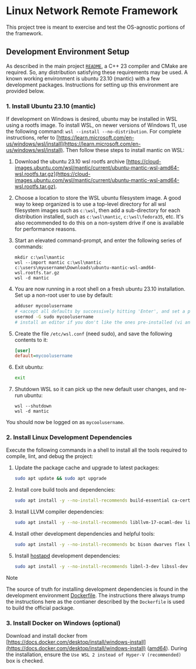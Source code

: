 # Linux Network Remote Framework

This project tree is meant to exercise and test the OS-agnostic portions of the framework.

## Development Environment Setup

As described in the main project [`README`](/README.md), a C++ 23 compiler and CMake are required. So, any distribution satisfying these requirements may be used. A known working environment is ubuntu 23.10 (mantic) with a few development packages. Instructions for setting up this environment are provided below.

### 1. Install Ubuntu 23.10 (mantic)

If development on Windows is desired, ubuntu may be installed in WSL using a rootfs image. To install WSL, on newer versions of Windows 11, use the following command: `wsl --install --no-distribution`. For complete instructions, refer to [https://learn.microsoft.com/en-us/windows/wsl/install](https://learn.microsoft.com/en-us/windows/wsl/install). Then follow these steps to install mantic on WSL:

1. Download the ubuntu 23.10 wsl rootfs archive [https://cloud-images.ubuntu.com/wsl/mantic/current/ubuntu-mantic-wsl-amd64-wsl.rootfs.tar.gz](https://cloud-images.ubuntu.com/wsl/mantic/current/ubuntu-mantic-wsl-amd64-wsl.rootfs.tar.gz).

2. Choose a location to store the WSL ubuntu filesystem image. A good way to keep organized is to use a top-level directory for all wsl filesystem images such as `c:\wsl`, then add a sub-directory for each distribution installed, such as `c:\wsl\mantic`, `c:\wsl\fedora35`, etc. It's also recommended to do this on a non-system drive if one is available for performance reasons.

3. Start an elevated command-prompt, and enter the following series of commands:

    ```Shell
    mkdir c:\wsl\mantic
    wsl --import mantic c:\wsl\mantic c:\users\myusername\Downloads\ubuntu-mantic-wsl-amd64-wsl.rootfs.tar.gz
    wsl -d mantic
    ```

4. You are now running in a root shell on a fresh ubuntu 23.10 installation. Set up a non-root user to use by default:

    ```bash
    adduser mycoolusername
    # <accept all defaults by successively hitting 'Enter', and set a password>
    usermod -G sudo mycoolusername
    # install an editor if you don't like the ones pre-installed (vi and nano are available out of the box)
    ```

5. Create the file `/etc/wsl.conf` (need sudo), and save the following contents to it:

    ```ini
    [user]
    default=mycoolusername
    ```

6. Exit ubuntu:

    ```bash
    exit
    ```

7. Shutdown WSL so it can pick up the new default user changes, and re-run ubuntu:

    ```Shell
    wsl --shutdown
    wsl -d mantic
    ```

You should now be logged on as `mycoolusername`.

### 2. Install Linux Development Dependencies

Execute the following commands in a shell to install all the tools required to compile, lint, and debug the project:

1. Update the package cache and upgrade to latest packages:

    ```bash
    sudo apt update && sudo apt upgrade
    ```

2. Install core build tools and dependencies:

    ```bash
    sudo apt install -y --no-install-recommends build-essential ca-certificates cmake curl dotnet7 git gnupg linux-libc-dev ninja-build pkg-config tar unzip zip
    ```

3. Install LLVM compiler dependencies:

    ```bash
    sudo apt install -y --no-install-recommends libllvm-17-ocaml-dev libllvm17 llvm-17 llvm-17-dev llvm-17-doc llvm-17-examples llvm-17-runtime clang-17 clang-tools-17 clang-17-doc libclang-common-17-dev libclang-17-dev libclang1-17 clang-format-17 python3-clang-17 clangd-17 clang-tidy-17 libclang-rt-17-dev libpolly-17-dev libfuzzer-17-dev lldb-17 lld-17 libc++-17-dev libc++abi-17-dev libomp-17-dev libclc-17-dev libunwind-17-dev libmlir-17-dev mlir-17-tools libbolt-17-dev bolt-17 flang-17 libclang-rt-17-dev-wasm32 libclang-rt-17-dev-wasm64 libc++-17-dev-wasm32 libc++abi-17-dev-wasm32 libclang-rt-17-dev-wasm32 libclang-rt-17-dev-wasm64
    ```

4. Install other development dependencies and helpful tools:

    ```bash
    sudo apt install -y --no-install-recommends bc bison dwarves flex libelf-dev dos2unix file gnupg2 iproute2 mtools neofetch rsync ssh sudo emacs gdb kmod nano policycoreutils-python-utils python-is-python3 vim
    ```

5. Install [hostapd](git://w1.fi/hostap.git) development dependencies:

    ```bash
    sudo apt install -y --no-install-recommends libnl-3-dev libssl-dev libnl-genl-3-dev libnl-3-dev libdbus-c++-dev libnl-route-3-dev flex bison dwarves libelf-dev bc
    ```

> [!NOTE]
> The source of truth for installing development dependencies is found in the development environment [Dockerfile](/.docker/netremote-dev/Dockerfile). The instructions there always trump the instructions here as the contianer described by the `Dockerfile` is used to build the official package.

### 3. Install Docker on Windows (optional)

Download and install docker from [https://docs.docker.com/desktop/install/windows-install](https://docs.docker.com/desktop/install/windows-install) ([amd64](https://desktop.docker.com/win/main/amd64/Docker%20Desktop%20Installer.exe)). During the installation, ensure the `Use WSL 2 instead of Hyper-V (recommended)` box is checked.
